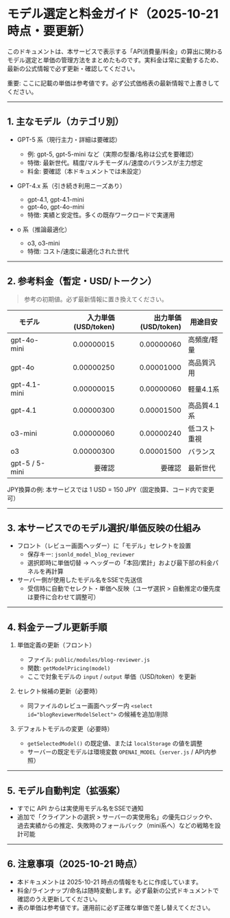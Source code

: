 # モデル選定と料金ガイド（2025-10-21 時点・要更新）

このドキュメントは、本サービスで表示する「API消費量/料金」の算出に関わるモデル選定と単価の管理方法をまとめたものです。実料金は常に変動するため、最新の公式情報で必ず更新・確認してください。

重要: ここに記載の単価は参考値です。必ず公式価格表の最新情報で上書きしてください。

---

## 1. 主なモデル（カテゴリ別）

- GPT-5 系（現行主力・詳細は要確認）
  - 例: gpt-5, gpt-5-mini など（実際の型番/名称は公式を要確認）
  - 特徴: 最新世代。精度/マルチモーダル/速度のバランスが主力想定
  - 料金: 要確認（本ドキュメントでは未設定）

- GPT-4.x 系（引き続き利用ニーズあり）
  - gpt-4.1, gpt-4.1-mini
  - gpt-4o, gpt-4o-mini
  - 特徴: 実績と安定性。多くの既存ワークロードで実運用

- o 系（推論最適化）
  - o3, o3-mini
  - 特徴: コスト/速度に最適化された世代

---

## 2. 参考料金（暫定・USD/トークン）

> 参考の初期値。必ず最新情報に置き換えてください。

| モデル            | 入力単価(USD/token) | 出力単価(USD/token) | 用途目安 |
|-------------------|---------------------:|----------------------:|----------|
| gpt-4o-mini       | 0.00000015           | 0.00000060            | 高頻度/軽量 |
| gpt-4o            | 0.00000250           | 0.00001000            | 高品質汎用 |
| gpt-4.1-mini      | 0.00000015           | 0.00000060            | 軽量4.1系 |
| gpt-4.1           | 0.00000300           | 0.00001500            | 高品質4.1系 |
| o3-mini           | 0.00000060           | 0.00000240            | 低コスト重視 |
| o3                | 0.00000300           | 0.00001500            | バランス |
| gpt-5 / 5-mini    | 要確認               | 要確認                | 最新世代 |

JPY換算の例: 本サービスでは 1 USD = 150 JPY（固定換算、コード内で変更可）

---

## 3. 本サービスでのモデル選択/単価反映の仕組み

- フロント（レビュー画面ヘッダー）に「モデル」セレクトを設置
  - 保存キー: `jsonld_model_blog_reviewer`
  - 選択即時に単価切替 -> ヘッダーの「本回/累計」および最下部の料金パネルを再計算
- サーバー側が使用したモデル名をSSEで先送信
  - 受信時に自動でセレクト・単価へ反映（ユーザ選択 > 自動推定の優先度は要件に合わせて調整可）

---

## 4. 料金テーブル更新手順

1) 単価定義の更新（フロント）
   - ファイル: `public/modules/blog-reviewer.js`
   - 関数: `getModelPricing(model)`
   - ここで対象モデルの `input` / `output` 単価（USD/token）を更新

2) セレクト候補の更新（必要時）
   - 同ファイルのレビュー画面ヘッダー内 `<select id="blogReviewerModelSelect">` の候補を追加/削除

3) デフォルトモデルの変更（必要時）
   - `getSelectedModel()` の既定値、または `localStorage` の値を調整
   - サーバーの既定モデルは環境変数 `OPENAI_MODEL`（`server.js` / API内参照）

---

## 5. モデル自動判定（拡張案）

- すでに API からは実使用モデル名をSSEで通知
- 追加で「クライアントの選択 > サーバーの実使用名」の優先ロジックや、
  過去実績からの推定、失敗時のフォールバック（mini系へ）などの戦略を設計可能

---

## 6. 注意事項（2025-10-21 時点）

- 本ドキュメントは 2025-10-21 時点の情報をもとに作成しています。
- 料金/ラインナップ/命名は随時変動します。必ず最新の公式ドキュメントで確認のうえ更新してください。
- 表の単価は参考値です。運用前に必ず正確な単価で差し替えてください。
